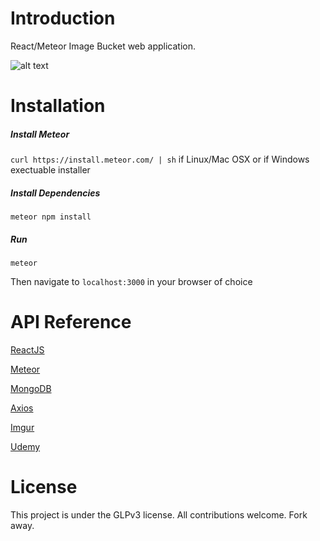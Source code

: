 # Introduction

React/Meteor Image Bucket web application.  

![alt text](http://imgur.com/a/ru6d6 "Image Bucket Screenshot")

# Installation

##### Install Meteor
`curl https://install.meteor.com/ | sh` if Linux/Mac OSX or if Windows exectuable installer

##### Install Dependencies
`meteor npm install`

##### Run

`meteor`

Then navigate to `localhost:3000` in your browser of choice

# API Reference
[ReactJS](https://facebook.github.io/react/)

[Meteor](https://www.meteor.com/#!)

[MongoDB](https://www.mongodb.com/)

[Axios](https://www.npmjs.com/package/axios)

[Imgur](https://api.imgur.com/3/gallery/hot/viral/0)

[Udemy](https://www.udemy.com/meteor-react-tutorial/learn/v4/overview)

# License
This project is under the GLPv3 license. All contributions welcome. Fork away.
